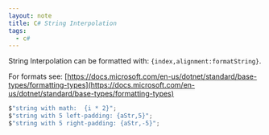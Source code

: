 ```yaml
---
layout: note
title: C# String Interpolation
tags:
  - c#
---
```


String Interpolation can be formatted with: `{index,alignment:formatString}`.

For formats see:
[https://docs.microsoft.com/en-us/dotnet/standard/base-types/formatting-types](https://docs.microsoft.com/en-us/dotnet/standard/base-types/formatting-types)

```c#
$"string with math:  {i * 2}";
$"string with 5 left-padding: {aStr,5}";
$"string with 5 right-padding: {aStr,-5}";
```
